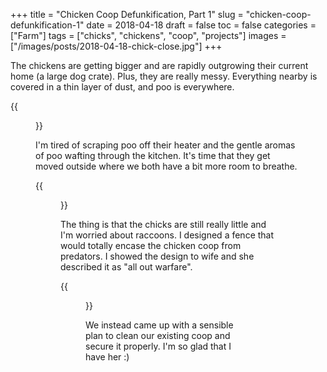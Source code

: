+++
title = "Chicken Coop Defunkification, Part 1"
slug = "chicken-coop-defunkification-1"
date = 2018-04-18
draft = false
toc = false
categories = ["Farm"]
tags = ["chicks", "chickens", "coop", "projects"]
images = ["/images/posts/2018-04-18-chick-close.jpg"]
+++

The chickens are getting bigger and are rapidly outgrowing their current home (a large dog crate). Plus, they are really messy. Everything nearby is covered in a thin layer of dust, and poo is everywhere.

{{<figure src="/images/posts/2018-04-18-I-see-poo.jpg" caption="I have changed countless dipers, but that is nothing compared to this">}}

I'm tired of scraping poo off their heater and the gentle aromas of poo wafting through the kitchen. It's time that they get moved outside where we both have a bit more room to breathe.

{{<figure src="/images/posts/2018-04-18-chick-close.jpg" caption="Yes, I'm talking about you, you littl' poo maker!">}}

The thing is that the chicks are still really little and I'm worried about raccoons. I designed a fence that would totally encase the chicken coop from predators. I showed the design to wife and she described it as "all out warfare".

{{<figure src="/images/posts/2018-04-18-chicken-warfare.jpg" caption="I might have got a wee carried away">}}

We instead came up with a sensible plan to clean our existing coop and secure it properly. I'm so glad that I have her :)
